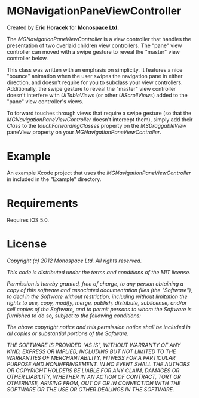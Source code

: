 # MGNavigationPaneViewController

Created by **Eric Horacek** for **[Monospace Ltd.](http://www.monospacecollective.com)**

The *MGNavigationPaneViewController* is a view controller that handles the presentation of two overlaid children view controllers. The "pane" view controller can moved with a swipe gesture to reveal the "master" view controller below.

This class was written with an emphasis on simplicity. It features a nice "bounce" animation when the user swipes the navigation pane in either direction, and doesn't require for you to subclass your view controllers. Additionally, the swipe gesture to reveal the "master" view controller doesn't interfere with *UITableView*s (or other *UIScrollView*s) added to the "pane" view controller's views.

To forward touches through views that require a swipe gesture (so that the *MGNavigationPaneViewController* doesn't intercept them), simply add their *Class* to the *touchForwardingClasses* property on the *MSDraggableView* paneView property on your *MGNavigationPaneViewController*.

# Example

An example Xcode project that uses the *MGNavigationPaneViewController* in included in the "Example" directory.

# Requirements

Requires iOS 5.0.

# License

*Copyright (c) 2012 Monospace Ltd. All rights reserved.*

*This code is distributed under the terms and conditions of the MIT license.*

*Permission is hereby granted, free of charge, to any person obtaining a copy*
*of this software and associated documentation files (the "Software"), to deal*
*in the Software without restriction, including without limitation the rights*
*to use, copy, modify, merge, publish, distribute, sublicense, and/or sell*
*copies of the Software, and to permit persons to whom the Software is*
*furnished to do so, subject to the following conditions:*

*The above copyright notice and this permission notice shall be included in*
*all copies or substantial portions of the Software.*

*THE SOFTWARE IS PROVIDED "AS IS", WITHOUT WARRANTY OF ANY KIND, EXPRESS OR*
*IMPLIED, INCLUDING BUT NOT LIMITED TO THE WARRANTIES OF MERCHANTABILITY,*
*FITNESS FOR A PARTICULAR PURPOSE AND NONINFRINGEMENT. IN NO EVENT SHALL THE*
*AUTHORS OR COPYRIGHT HOLDERS BE LIABLE FOR ANY CLAIM, DAMAGES OR OTHER*
*LIABILITY, WHETHER IN AN ACTION OF CONTRACT, TORT OR OTHERWISE, ARISING FROM,*
*OUT OF OR IN CONNECTION WITH THE SOFTWARE OR THE USE OR OTHER DEALINGS IN*
*THE SOFTWARE.*
